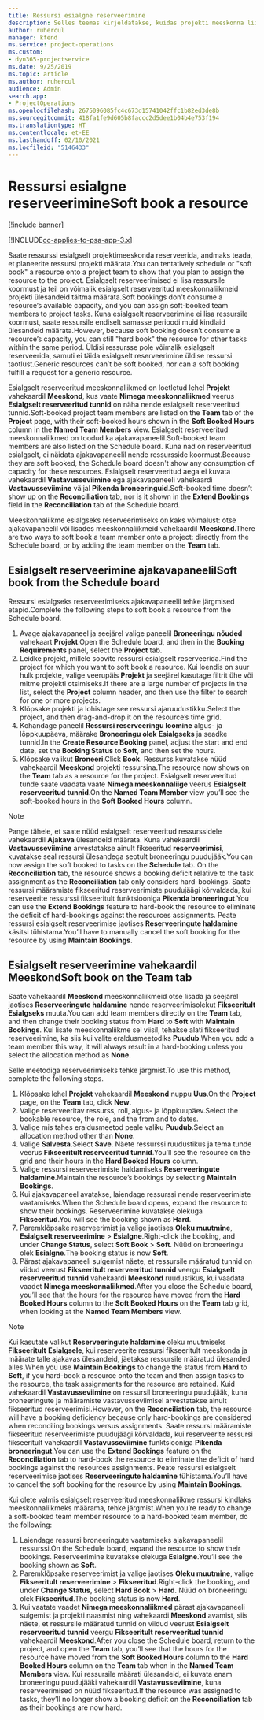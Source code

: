 ```yaml
---
title: Ressursi esialgne reserveerimine
description: Selles teemas kirjeldatakse, kuidas projekti meeskonna liikmeid ajastada või esialgselt reserveerida.
author: ruhercul
manager: kfend
ms.service: project-operations
ms.custom:
- dyn365-projectservice
ms.date: 9/25/2019
ms.topic: article
ms.author: ruhercul
audience: Admin
search.app:
- ProjectOperations
ms.openlocfilehash: 2675096085fc4c673d15741042ffc1b82ed3de8b
ms.sourcegitcommit: 418fa1fe9d605b8faccc2d5dee1b04b4e753f194
ms.translationtype: HT
ms.contentlocale: et-EE
ms.lasthandoff: 02/10/2021
ms.locfileid: "5146433"
---
```

# <a name="soft-book-a-resource"></a><span data-ttu-id="6e351-103">Ressursi esialgne reserveerimine</span><span class="sxs-lookup"><span data-stu-id="6e351-103">Soft book a resource</span></span>

[!include [banner](../includes/psa-now-project-operations.md)]

[!INCLUDE[cc-applies-to-psa-app-3.x](../includes/cc-applies-to-psa-app-3x.md)]

<span data-ttu-id="6e351-104">Saate ressurssi esialgselt projektimeeskonda reserveerida, andmaks teada, et planeerite ressursi projekti määrata.</span><span class="sxs-lookup"><span data-stu-id="6e351-104">You can tentatively schedule or "soft book" a resource onto a project team to show that you plan to assign the resource to the project.</span></span> <span data-ttu-id="6e351-105">Esialgselt reserveerimised ei lisa ressursile koormust ja teil on võimalik esialgselt reserveeritud meeskonnaliikmeid projekti ülesandeid täitma määrata.</span><span class="sxs-lookup"><span data-stu-id="6e351-105">Soft bookings don’t consume a resource’s available capacity, and you can assign soft-booked team members to project tasks.</span></span> <span data-ttu-id="6e351-106">Kuna esialgselt reserveerimine ei lisa ressursile koormust, saate ressursile endiselt samasse perioodi muid kindlaid ülesandeid määrata.</span><span class="sxs-lookup"><span data-stu-id="6e351-106">However, because soft booking doesn’t consume a resource’s capacity, you can still "hard book" the resource for other tasks within the same period.</span></span> <span data-ttu-id="6e351-107">Üldisi ressursse pole võimalik esialgselt reserveerida, samuti ei täida esialgselt reserveerimine üldise ressursi taotlust.</span><span class="sxs-lookup"><span data-stu-id="6e351-107">Generic resources can’t be soft booked, nor can a soft booking fulfill a request for a generic resource.</span></span>

<span data-ttu-id="6e351-108">Esialgselt reserveeritud meeskonnaliikmed on loetletud lehel **Projekt** vahekaardil **Meeskond**, kus vaate **Nimega meeskonnaliikmed** veerus **Esialgselt reserveeritud tunnid** on näha nende esialgselt reserveeritud tunnid.</span><span class="sxs-lookup"><span data-stu-id="6e351-108">Soft-booked project team members are listed on the **Team** tab of the **Project** page, with their soft-booked hours shown in the **Soft Booked Hours** column in the **Named Team Members** view.</span></span> <span data-ttu-id="6e351-109">Esialgselt reserveeritud meeskonnaliikmed on toodud ka ajakavapaneelil.</span><span class="sxs-lookup"><span data-stu-id="6e351-109">Soft-booked team members are also listed on the Schedule board.</span></span> <span data-ttu-id="6e351-110">Kuna nad on reserveeritud esialgselt, ei näidata ajakavapaneelil nende ressursside koormust.</span><span class="sxs-lookup"><span data-stu-id="6e351-110">Because they are soft booked, the Schedule board doesn't show any consumption of capacity for these resources.</span></span> <span data-ttu-id="6e351-111">Esialgselt reserveeritud aega ei kuvata vahekaardil **Vastavusseviimine** ega ajakavapaneeli vahekaardi **Vastavusseviimine** väljal **Pikenda broneeringuid**.</span><span class="sxs-lookup"><span data-stu-id="6e351-111">Soft-booked time doesn’t show up on the **Reconciliation** tab, nor is it shown in the **Extend Bookings** field in the **Reconciliation** tab of the Schedule board.</span></span> 

<span data-ttu-id="6e351-112">Meeskonnaliikme esialgseks reserveerimiseks on kaks võimalust: otse ajakavapaneelil või lisades meeskonnaliikmeid vahekaardil **Meeskond**.</span><span class="sxs-lookup"><span data-stu-id="6e351-112">There are two ways to soft book a team member onto a project: directly from the Schedule board, or by adding the team member on the **Team** tab.</span></span> 

## <a name="soft-book-from-the-schedule-board"></a><span data-ttu-id="6e351-113">Esialgselt reserveerimine ajakavapaneelil</span><span class="sxs-lookup"><span data-stu-id="6e351-113">Soft book from the Schedule board</span></span>
<span data-ttu-id="6e351-114">Ressursi esialgseks reserveerimiseks ajakavapaneelil tehke järgmised etapid.</span><span class="sxs-lookup"><span data-stu-id="6e351-114">Complete the following steps to soft book a resource from the Schedule board.</span></span> 

1. <span data-ttu-id="6e351-115">Avage ajakavapaneel ja seejärel valige paneelil **Broneeringu nõuded** vahekaart **Projekt**.</span><span class="sxs-lookup"><span data-stu-id="6e351-115">Open the Schedule board, and then in the **Booking Requirements** panel, select the **Project** tab.</span></span>
2. <span data-ttu-id="6e351-116">Leidke projekt, millele soovite ressursi esialgselt reserveerida.</span><span class="sxs-lookup"><span data-stu-id="6e351-116">Find the project for which you want to soft book a resource.</span></span> <span data-ttu-id="6e351-117">Kui loendis on suur hulk projekte, valige veerupäis **Projekt** ja seejärel kasutage filtrit ühe või mitme projekti otsimiseks.</span><span class="sxs-lookup"><span data-stu-id="6e351-117">If there are a large number of projects in the list, select the **Project** column header, and then use the filter to search for one or more projects.</span></span>
3. <span data-ttu-id="6e351-118">Klõpsake projekti ja lohistage see ressursi ajaruudustikku.</span><span class="sxs-lookup"><span data-stu-id="6e351-118">Select the project, and then drag-and-drop it on the resource’s time grid.</span></span>
5. <span data-ttu-id="6e351-119">Kohandage paneelil **Ressursi reserveeringu loomine** algus- ja lõppkuupäeva, määrake **Broneeringu olek** **Esialgseks** ja seadke tunnid.</span><span class="sxs-lookup"><span data-stu-id="6e351-119">In the **Create Resource Booking** panel, adjust the start and end date, set the **Booking Status** to **Soft**, and then set the hours.</span></span> 
6. <span data-ttu-id="6e351-120">Klõpsake valikut **Broneeri**.</span><span class="sxs-lookup"><span data-stu-id="6e351-120">Click **Book**.</span></span> <span data-ttu-id="6e351-121">Ressurss kuvatakse nüüd vahekaardil **Meeskond** projekti ressursina.</span><span class="sxs-lookup"><span data-stu-id="6e351-121">The resource now shows on the **Team** tab as a resource for the project.</span></span> <span data-ttu-id="6e351-122">Esialgselt reserveeritud tunde saate vaadata vaate **Nimega meeskonnaliige** veerus **Esialgselt reserveeritud tunnid**.</span><span class="sxs-lookup"><span data-stu-id="6e351-122">On the **Named Team Member** view you’ll see the soft-booked hours in the **Soft Booked Hours** column.</span></span>

> [!NOTE]
> <span data-ttu-id="6e351-123">Pange tähele, et saate nüüd esialgselt reserveeritud ressurssidele vahekaardil **Ajakava** ülesandeid määrata. Kuna vahekaardil **Vastavusseviimine** arvestatakse ainult fikseeritud **reserveerimisi**, kuvatakse seal ressursi ülesandega seotult broneeringu puudujääk.</span><span class="sxs-lookup"><span data-stu-id="6e351-123">You can now assign the soft booked to tasks on the **Schedule** tab. On the **Reconciliation** tab, the resource shows a booking deficit relative to the task assignment as the **Reconciliation** tab only considers hard-bookings.</span></span> <span data-ttu-id="6e351-124">Saate ressursi määramiste fikseeritud reserveerimiste puudujäägi kõrvaldada, kui reserveerite ressurssi fikseeritult funktsiooniga **Pikenda broneeringut**.</span><span class="sxs-lookup"><span data-stu-id="6e351-124">You can use the **Extend Bookings** feature to hard-book the resource to eliminate the deficit of hard-bookings against the resources assignments.</span></span> <span data-ttu-id="6e351-125">Peate ressursi esialgselt reserveerimise jaotises **Reserveeringute haldamine** käsitsi tühistama.</span><span class="sxs-lookup"><span data-stu-id="6e351-125">You’ll have to manually cancel the soft booking for the resource by using **Maintain Bookings**.</span></span>

## <a name="soft-book-on-the-team-tab"></a><span data-ttu-id="6e351-126">Esialgselt reserveerimine vahekaardil Meeskond</span><span class="sxs-lookup"><span data-stu-id="6e351-126">Soft book on the Team tab</span></span>

<span data-ttu-id="6e351-127">Saate vahekaardil **Meeskond** meeskonnaliikmeid otse lisada ja seejärel jaotises **Reserveeringute haldamine** nende reserveerimisolekut **Fikseeritult** **Esialgseks** muuta.</span><span class="sxs-lookup"><span data-stu-id="6e351-127">You can add team members directly on the **Team** tab, and then change their booking status from **Hard** to **Soft** with **Maintain Bookings**.</span></span> <span data-ttu-id="6e351-128">Kui lisate meeskonnaliikme sel viisil, tehakse alati fikseeritud reserveerimine, ka siis kui valite eraldusmeetodiks **Puudub**.</span><span class="sxs-lookup"><span data-stu-id="6e351-128">When you add a team member this way, it will always result in a hard-booking unless you select the allocation method as **None**.</span></span>

<span data-ttu-id="6e351-129">Selle meetodiga reserveerimiseks tehke järgmist.</span><span class="sxs-lookup"><span data-stu-id="6e351-129">To use this method, complete the following steps.</span></span>

1. <span data-ttu-id="6e351-130">Klõpsake lehel **Projekt** vahekaardil **Meeskond** nuppu **Uus**.</span><span class="sxs-lookup"><span data-stu-id="6e351-130">On the **Project** page, on the **Team** tab, click **New**.</span></span>
2. <span data-ttu-id="6e351-131">Valige reserveeritav ressurss, roll, algus- ja lõppkuupäev.</span><span class="sxs-lookup"><span data-stu-id="6e351-131">Select the bookable resource, the role, and the from and to dates.</span></span>
3. <span data-ttu-id="6e351-132">Valige mis tahes eraldusmeetod peale valiku **Puudub**.</span><span class="sxs-lookup"><span data-stu-id="6e351-132">Select an allocation method other than **None**.</span></span>
4. <span data-ttu-id="6e351-133">Valige **Salvesta**.</span><span class="sxs-lookup"><span data-stu-id="6e351-133">Select **Save**.</span></span> <span data-ttu-id="6e351-134">Näete ressurssi ruudustikus ja tema tunde veerus **Fikseeritult reserveeritud tunnid**.</span><span class="sxs-lookup"><span data-stu-id="6e351-134">You’ll see the resource on the grid and their hours in the **Hard Booked Hours** column.</span></span>
5. <span data-ttu-id="6e351-135">Valige ressursi reserveerimiste haldamiseks **Reserveeringute haldamine**.</span><span class="sxs-lookup"><span data-stu-id="6e351-135">Maintain the resource’s bookings by selecting **Maintain Bookings**.</span></span>
6. <span data-ttu-id="6e351-136">Kui ajakavapaneel avatakse, laiendage ressurssi nende reserveerimiste vaatamiseks.</span><span class="sxs-lookup"><span data-stu-id="6e351-136">When the Schedule board opens, expand the resource to show their bookings.</span></span> <span data-ttu-id="6e351-137">Reserveerimine kuvatakse olekuga **Fikseeritud**.</span><span class="sxs-lookup"><span data-stu-id="6e351-137">You will see the booking shown as **Hard**.</span></span>
7. <span data-ttu-id="6e351-138">Paremklõpsake reserveerimist ja valige jaotises **Oleku muutmine**, **Esialgselt reserveerimine** \> **Esialgne**.</span><span class="sxs-lookup"><span data-stu-id="6e351-138">Right-click the booking, and under **Change Status**, select **Soft Book** \> **Soft**.</span></span> <span data-ttu-id="6e351-139">Nüüd on broneeringu olek **Esialgne**.</span><span class="sxs-lookup"><span data-stu-id="6e351-139">The booking status is now **Soft**.</span></span>
8. <span data-ttu-id="6e351-140">Pärast ajakavapaneeli sulgemist näete, et ressursile määratud tunnid on viidud veerust **Fikseeritult reserveeritud tunnid** veergu **Esialgselt reserveeritud tunnid** vahekaardi **Meeskond** ruudustikus, kui vaadata vaadet **Nimega meeskonnaliikmed**.</span><span class="sxs-lookup"><span data-stu-id="6e351-140">After you close the Schedule board, you’ll see that the hours for the resource have moved from the **Hard Booked Hours** column to the **Soft Booked Hours** on the **Team** tab grid, when looking at the **Named Team Members** view.</span></span>

> [!NOTE]
> <span data-ttu-id="6e351-141">Kui kasutate valikut **Reserveeringute haldamine** oleku muutmiseks **Fikseeritult** **Esialgsele**, kui reserveerite ressursi fikseeritult meeskonda ja määrate talle ajakavas ülesandeid, jäetakse ressursile määratud ülesanded alles.</span><span class="sxs-lookup"><span data-stu-id="6e351-141">When you use **Maintain Bookings** to change the status from **Hard** to **Soft**, if you hard-book a resource onto the team and then assign tasks to the resource, the task assignments for the resource are retained.</span></span> <span data-ttu-id="6e351-142">Kuid vahekaardil **Vastavusseviimine** on ressursil broneeringu puudujääk, kuna broneeringute ja määramiste vastavusseviimisel arvestatakse ainult fikseeritud reserveerimisi.</span><span class="sxs-lookup"><span data-stu-id="6e351-142">However, on the **Reconciliation** tab, the resource will have a booking deficiency because only hard-bookings are considered when reconciling bookings versus assignments.</span></span> <span data-ttu-id="6e351-143">Saate ressursi määramiste fikseeritud reserveerimiste puudujäägi kõrvaldada, kui reserveerite ressursi fikseeritult vahekaardil **Vastavusseviimine** funktsiooniga **Pikenda broneeringut**.</span><span class="sxs-lookup"><span data-stu-id="6e351-143">You can use the **Extend Bookings** feature on the **Reconciliation** tab to hard-book the resource to eliminate the deficit of hard bookings against the resources assignments.</span></span> <span data-ttu-id="6e351-144">Peate ressursi esialgselt reserveerimise jaotises **Reserveeringute haldamine** tühistama.</span><span class="sxs-lookup"><span data-stu-id="6e351-144">You’ll have to cancel the soft booking for the resource by using **Maintain Bookings**.</span></span>

<span data-ttu-id="6e351-145">Kui olete valmis esialgselt reserveeritud meeskonnaliikme ressursi kindlaks meeskonnaliikmeks määrama, tehke järgmist.</span><span class="sxs-lookup"><span data-stu-id="6e351-145">When you’re ready to change a soft-booked team member resource to a hard-booked team member, do the following:</span></span>

1. <span data-ttu-id="6e351-146">Laiendage ressursi broneeringute vaatamiseks ajakavapaneelil ressurssi.</span><span class="sxs-lookup"><span data-stu-id="6e351-146">On the Schedule board, expand the resource to show their bookings.</span></span> <span data-ttu-id="6e351-147">Reserveerimine kuvatakse olekuga **Esialgne**.</span><span class="sxs-lookup"><span data-stu-id="6e351-147">You’ll see the booking shown as **Soft**.</span></span>
2. <span data-ttu-id="6e351-148">Paremklõpsake reserveerimist ja valige jaotises **Oleku muutmine**, valige **Fikseeritult reserveerimine** \> **Fikseeritud**.</span><span class="sxs-lookup"><span data-stu-id="6e351-148">Right-click the booking, and under **Change Status**, select **Hard Book** \> **Hard**.</span></span> <span data-ttu-id="6e351-149">Nüüd on broneeringu olek **Fikseeritud**.</span><span class="sxs-lookup"><span data-stu-id="6e351-149">The booking status is now **Hard**.</span></span>
3. <span data-ttu-id="6e351-150">Kui vaatate vaadet **Nimega meeskonnaliikmed** pärast ajakavapaneeli sulgemist ja projekti naasmist ning vahekaardi **Meeskond** avamist, siis näete, et ressursile määratud tunnid on viidud veerust **Esialgselt reserveeritud tunnid** veergu **Fikseeritult reserveeritud tunnid** vahekaardil **Meeskond**.</span><span class="sxs-lookup"><span data-stu-id="6e351-150">After you close the Schedule board, return to the project, and open the **Team** tab, you’ll see that the hours for the resource have moved from the **Soft Booked Hours** column to the **Hard Booked Hours** column on the **Team** tab when in the **Named Team Members** view.</span></span> <span data-ttu-id="6e351-151">Kui ressursile määrati ülesandeid, ei kuvata enam broneeringu puudujääki vahekaardil **Vastavusseviimine**, kuna reserveerimised on nüüd fikseeritud.</span><span class="sxs-lookup"><span data-stu-id="6e351-151">If the resource was assigned to tasks, they’ll no longer show a booking deficit on the **Reconciliation** tab as their bookings are now hard.</span></span>

